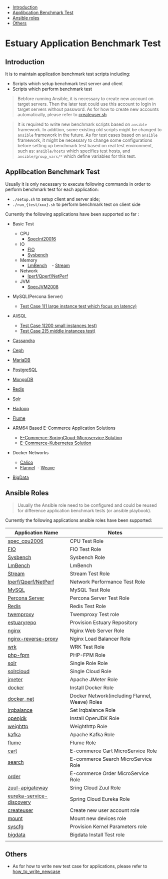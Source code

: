 * [Introduction](#1)
* [Applibcation Benchmark Test](#2)
* [Ansible roles](#3)
* [Others](#4)

# Estuary Application Benchmark Test 
## <a name="1">Introduction</a>
It is to maintain application benchmark test scripts including:
- Scripts which setup benchmark test server and client 
- Scripts which perform benchmark test  

>  Bebfore running Ansible, it is necessary to create new account on target servers. Then the later test could use this account to login in target servers without password.
>  As for how to create new accounts automatically, please refer to [createuser.sh](https://github.com/open-estuary/appbenchmark/blob/master/apps/e-commerce-solutions/e-commerce-springcloud-microservice/createuser.sh)

>  It is required to write new benchmark scripts based on `ansible` framework. In addition, some existing old scripts might be changed to `ansible` framework in the future. As for test cases based on `ansible` framework, it might be necessary to change some configurations before setting up benchmark test based on real test environment, such as: `ansible/hosts` which specifies test hosts,
>   and `ansible/group_vars/*` which define variables for this test.
> 

## <a name="2">Applibcation Benchmark Test</a>
Usually it is only necessary to execute following commands in order to perform benchmark test for each application:
- `./setup.sh` to setup client and server side;
- `./run_{test/xxx}.sh` to perform benchmark test on client side

Currently the following applications have been supported so far :
- Basic Test
  - CPU
    - [SpecInt20016](https://github.com/open-estuary/appbenchmark/tree/master/apps/cpu/spec_cpu2006)
  - IO
    - [FIO](https://github.com/open-estuary/appbenchmark/tree/master/apps/io/fio)
    - [Sysbench](https://github.com/open-estuary/appbenchmark/tree/master/apps/io/sysbench)
  - Memory
    - [LmBench](https://github.com/open-estuary/appbenchmark/tree/master/apps/memory/lmbench_1)
    - [Stream](https://github.com/open-estuary/appbenchmark/tree/master/apps/memory/stream_1)
  - Network
    - [Iperf/Qperf/NetPerf](https://github.com/open-estuary/appbenchmark/tree/master/apps/network)
  - JVM
    - [SpecJVM2008](https://github.com/open-estuary/appbenchmark/tree/master/apps/jvm/specjvm2008)
  
- MySQL(Percona Server)
  - [Test Case 1(1 large instance test which focus on latency)](https://github.com/open-estuary/appbenchmark/tree/master/apps/mysql/percona_1)
- AliSQL
  - [Test Case 1(200 small instances test)](https://github.com/open-estuary/appbenchmark/tree/master/apps/mysql/alisql_1)
  - [Test Case 2(5 middle instances test)](https://github.com/open-estuary/appbenchmark/tree/master/apps/mysql/alisql_2)
- [Cassandra](https://github.com/open-estuary/appbenchmark/tree/master/apps/cassandra/cassandra_test1)
- [Ceph](https://github.com/open-estuary/appbenchmark/tree/master/apps/ceph/ceph_test1)
- [MariaDB](https://github.com/open-estuary/appbenchmark/tree/master/apps/mariadb/mariadb_test1)
- [PostgreSQL](https://github.com/open-estuary/appbenchmark/tree/master/apps/postgresql/postgresql_test1)
- [MongoDB](https://github.com/open-estuary/appbenchmark/tree/master/apps/mongodb/mongodb_test1)
- [Redis](https://github.com/open-estuary/appbenchmark/tree/master/apps/mongodb/mongodb_1)   
- [Solr](https://github.com/open-estuary/appbenchmark/tree/master/apps/solr)
- [Hadoop](https://github.com/open-estuary/appbenchmark/tree/master/apps/hadoop/hadoop_test1)
- [Flume](https://github.com/open-estuary/appbenchmark/tree/master/apps/flume/flume-ng)
- ARM64 Based E-Commerce Application Solutions
  - [E-Commerce-SpringCloud-Microservice Solution](https://github.com/open-estuary/appbenchmark/tree/master/apps/e-commerce-solutions/e-commerce-springcloud-microservice)
  - [E-Commerce-Kubernetes Solution](https://github.com/open-estuary/appbenchmark/tree/master/apps/e-commerce-solutions/e-commerce-kubernetes)
- Docker Networks
  - [Calico](https://github.com/open-estuary/appbenchmark/tree/master/apps/docker_net/calico)
  - [Flannel](https://github.com/open-estuary/appbenchmark/tree/master/apps/docker_net/flannel)
  - [Weave](https://github.com/open-estuary/appbenchmark/tree/master/apps/docker_net/weave)
- [BigData](https://github.com/open-estuary/appbenchmark/tree/master/apps/bigdata)
## <a name="3">Ansible Roles</a>

> Usually the Ansible role need to be configured and could be reused for difference application benchmark tests (or ansible playbook).

Currently the following applications ansible roles have been supported:

|Application Name|Notes|
|--|--|
|[spec_cpu2006](https://github.com/open-estuary/appbenchmark/tree/master/lib/ansible/roles/spec_cpu2006)| CPU Test Role|
|[FIO](https://github.com/open-estuary/appbenchmark/tree/master/lib/ansible/roles/io/fio)| FIO Test Role|
|[Sysbench](https://github.com/open-estuary/appbenchmark/tree/master/lib/ansible/roles/io/sysbench)|Sysbench Role|
|[LmBench](https://github.com/open-estuary/appbenchmark/tree/master/lib/ansible/roles/lmbench)|LmBench|
|[Stream](https://github.com/open-estuary/appbenchmark/tree/master/lib/ansible/roles/stream)|Stream Test Role|
|[Iperf/Qperf/NetPerf](https://github.com/open-estuary/appbenchmark/tree/master/lib/ansible/roles/network)| Network Performance Test Role|
|[MySQL](https://github.com/open-estuary/appbenchmark/tree/master/lib/ansible/roles/mysql)|MySQL Test Role|
|[Percona Server](https://github.com/open-estuary/appbenchmark/tree/master/lib/ansible/roles/percona-server)|Percona Server Test Role|
|[Redis](https://github.com/open-estuary/appbenchmark/tree/master/lib/ansible/roles/redis)|Redis Test Role|
|[twemproxy](https://github.com/open-estuary/appbenchmark/tree/master/lib/ansible/roles/twemproxy)| Twemproxy Test role|
|[estuaryrepo](https://github.com/open-estuary/appbenchmark/tree/master/lib/ansible/roles/estuaryrepo)|Provision Estuary Repository|
|[nginx](https://github.com/open-estuary/appbenchmark/tree/master/lib/ansible/roles/nginx)|Nginx Web Server Role|
|[nginx-reverse-proxy](https://github.com/open-estuary/appbenchmark/tree/master/lib/ansible/roles/nginx-reverse-proxy)|Nginx Load Balancer Role|
|[wrk](https://github.com/open-estuary/appbenchmark/tree/master/lib/ansible/roles/wrk)|WRK Test Role|
|[php-fpm](https://github.com/open-estuary/appbenchmark/tree/master/lib/ansible/roles/php-fpm)|PHP-FPM Role|
|[solr](https://github.com/open-estuary/appbenchmark/tree/master/lib/ansible/roles/solr)|Single Role Role|
|[solrcloud](https://github.com/open-estuary/appbenchmark/tree/master/lib/ansible/roles/solrcloud)|Single Cloud Role|
|[jmeter](https://github.com/open-estuary/appbenchmark/tree/master/lib/ansible/roles/jmeter)|Apache JMeter Role|
|[docker](https://github.com/open-estuary/appbenchmark/tree/master/lib/ansible/roles/docker)|Install Docker Role|
|[docker_net](https://github.com/open-estuary/appbenchmark/tree/master/lib/ansible/roles/docker_net)|Docker Network(including Flannel, Weave) Roles|
|[irqbalance](https://github.com/open-estuary/appbenchmark/tree/master/lib/ansible/roles/irqbalance)|Set Irqbalance Role|
|[openjdk](https://github.com/open-estuary/appbenchmark/tree/master/lib/ansible/roles/openjdk)|Install OpenJDK Role|
|[weighttp](https://github.com/open-estuary/appbenchmark/tree/master/lib/ansible/roles/weighttp)|Weighthttp Role|
|[kafka](https://github.com/open-estuary/appbenchmark/tree/master/lib/ansible/roles/kafka)|Apache Kafka Role|
|[flume](https://github.com/open-estuary/appbenchmark/tree/master/lib/ansible/roles/flume)|Flume Role|
|[cart](https://github.com/open-estuary/appbenchmark/tree/master/lib/ansible/roles/cart)|E-commerce Cart MicroService Role|
|[search](https://github.com/open-estuary/appbenchmark/tree/master/lib/ansible/roles/search)|E-commerce Search MicroService Role|
|[order](https://github.com/open-estuary/appbenchmark/tree/master/lib/ansible/roles/order)|E-commerce Order MicroService Role|
|[zuul-apigateway](https://github.com/open-estuary/appbenchmark/tree/master/lib/ansible/roles/zuul-apigateway)|Sring Cloud Zuul Role|
|[eureka-service-discovery](https://github.com/open-estuary/appbenchmark/tree/master/lib/ansible/roles/eureka-service-discovery)|Spring Cloud Eureka Role|
|[createuser](https://github.com/open-estuary/appbenchmark/tree/master/lib/ansible/roles/createuser)|Create new user account role|
|[mount](https://github.com/open-estuary/appbenchmark/tree/master/lib/ansible/roles/mount)|Mount new devices role|
|[syscfg](https://github.com/open-estuary/appbenchmark/tree/master/lib/ansible/roles/syscfg)|Provision Kernel Parameters role|
|[bigdata](https://github.com/open-estuary/appbenchmark/tree/master/lib/ansible/roles/bigdata)|Bigdata Install Test role|
||||

## <a name="4">Others</a>
- As for how to write new test case for applications, please refer to [how_to_write_newcase](https://github.com/open-estuary/appbenchmark/edit/master/how_to_write_newcase.md)

